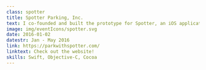 ```yaml
---
class: spotter
title: Spotter Parking, Inc.
text: I co-founded and built the prototype for Spotter, an iOS application designed to let users rent out their unused driveways as metered parking. Since then, I've amicably parted ways with the other founders to pursue the next stage of my career at Adobe.
image: img/eventIcons/spotter.svg
date: 2016-01-02
datestr: Jan - May 2016
link: https://parkwithspotter.com/
linktext: Check out the website!
skills: Swift, Objective-C, Cocoa
---
```

